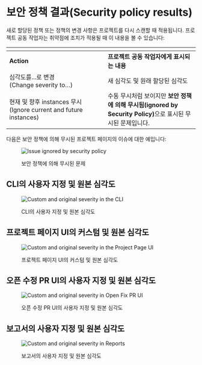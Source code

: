 # 보안 정책 결과(Security policy results)

새로 할당된 정책 또는 정책의 변경 사항은 프로젝트를 다시 스캔할 때 적용됩니다. 프로젝트 공동 작업자는 취약점에 조치가 적용될 때 이 내용을 볼 수 있습니다:

<table data-header-hidden><thead><tr><th width="246"></th><th></th></tr></thead><tbody><tr><td><strong>Action</strong></td><td><strong>프로젝트 공동 작업자에게 표시되는 내용</strong></td></tr><tr><td>심각도를...로 변경<br>(Change severity to…)</td><td>새 심각도 및 원래 할당된 심각도</td></tr><tr><td>현재 및 향후 instances 무시<br>(Ignore current and future instances)</td><td>수동 무시처럼 보이지만 <strong>보안 정책에 의해 무시됨(ignored by Security Policy)</strong>으로 표시된 무시된 문제입니다.</td></tr></tbody></table>

다음은 보안 정책에 의해 무시된 프로젝트 페이지의 이슈에 대한 예입니다:

<figure><img src="../../../.gitbook/assets/screenshot_2021-07-28_at_12.50.46.png" alt="Issue ignored by security policy"><figcaption><p>보안 정책에 의해 무시된 문제</p></figcaption></figure>

## CLI의 사용자 지정 및 원본 심각도

<div align="left">

<figure><img src="../../../.gitbook/assets/unnamed.png" alt="Custom and original severity in the CLI"><figcaption><p>CLI의 사용자 지정 및 원본 심각도</p></figcaption></figure>

</div>

## 프로젝트 페이지 UI의 커스텀 및 원본 심각도

<div align="left">

<figure><img src="../../../.gitbook/assets/unnamed-1.png" alt="Custom and original severity in the Project Page UI"><figcaption><p>프로젝트 페이지 UI의 커스텀 및 원본 심각도</p></figcaption></figure>

</div>

## 오픈 수정 PR UI의 사용자 지정 및 원본 심각도

<div align="left">

<figure><img src="../../../.gitbook/assets/unnamed-2.png" alt="Custom and original severity in Open Fix PR UI"><figcaption><p>오픈 수정 PR UI의 사용자 지정 및 원본 심각도</p></figcaption></figure>

</div>

## 보고서의 사용자 지정 및 원본 심각도

<div align="left">

<figure><img src="../../../.gitbook/assets/screenshot_2020-10-21_at_9.30.03_am.png" alt="Custom and original severity in Reports"><figcaption><p>보고서의 사용자 지정 및 원본 심각도</p></figcaption></figure>

</div>

